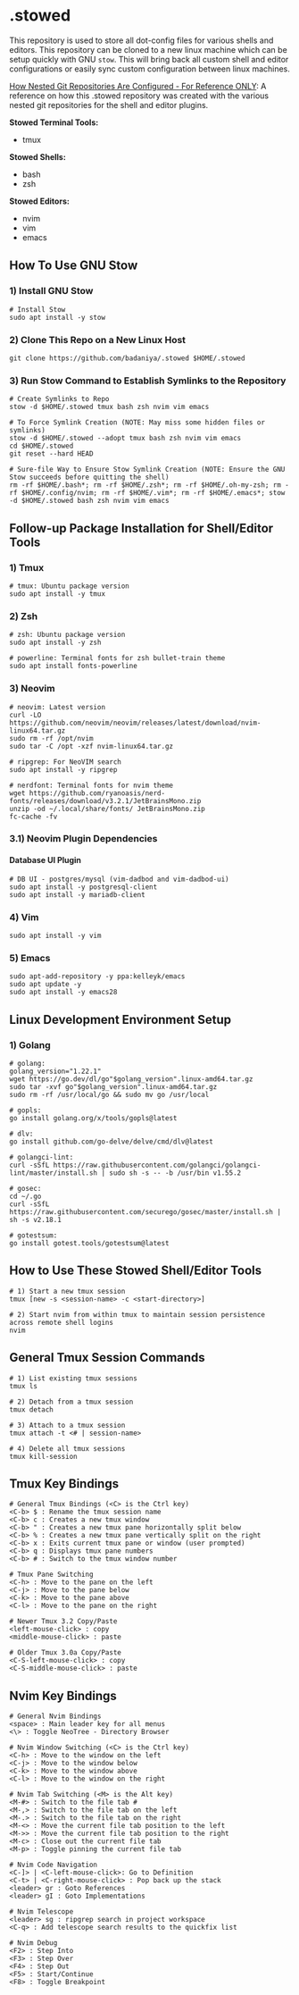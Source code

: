 # .stowed
This repository is used to store all dot-config files for various shells and editors.  This repository can be cloned to a new linux machine which can be setup quickly with GNU `stow`. This will bring back all custom shell and editor configurations or easily sync custom configuration between linux machines.

[How Nested Git Repositories Are Configured - For Reference ONLY](nested_git_repos.md):  A reference on how this .stowed repository was created with the various nested git repositories for the shell and editor plugins.

**Stowed Terminal Tools:**
- tmux

**Stowed Shells:**
- bash
- zsh

**Stowed Editors:**
- nvim
- vim
- emacs

## How To Use GNU Stow
### 1) Install GNU Stow
```console
# Install Stow
sudo apt install -y stow
```

### 2) Clone This Repo on a New Linux Host
```console
git clone https://github.com/badaniya/.stowed $HOME/.stowed
```

### 3) Run Stow Command to Establish Symlinks to the Repository
```console
# Create Symlinks to Repo
stow -d $HOME/.stowed tmux bash zsh nvim vim emacs

# To Force Symlink Creation (NOTE: May miss some hidden files or symlinks)
stow -d $HOME/.stowed --adopt tmux bash zsh nvim vim emacs
cd $HOME/.stowed
git reset --hard HEAD

# Sure-file Way to Ensure Stow Symlink Creation (NOTE: Ensure the GNU Stow succeeds before quitting the shell) 
rm -rf $HOME/.bash*; rm -rf $HOME/.zsh*; rm -rf $HOME/.oh-my-zsh; rm -rf $HOME/.config/nvim; rm -rf $HOME/.vim*; rm -rf $HOME/.emacs*; stow -d $HOME/.stowed bash zsh nvim vim emacs
```

## Follow-up Package Installation for Shell/Editor Tools
### 1) Tmux
```console
# tmux: Ubuntu package version
sudo apt install -y tmux
```

### 2) Zsh
```console
# zsh: Ubuntu package version
sudo apt install -y zsh

# powerline: Terminal fonts for zsh bullet-train theme
sudo apt install fonts-powerline
```

### 3) Neovim
```console
# neovim: Latest version
curl -LO https://github.com/neovim/neovim/releases/latest/download/nvim-linux64.tar.gz
sudo rm -rf /opt/nvim
sudo tar -C /opt -xzf nvim-linux64.tar.gz

# ripgrep: For NeoVIM search
sudo apt install -y ripgrep

# nerdfont: Terminal fonts for nvim theme
wget https://github.com/ryanoasis/nerd-fonts/releases/download/v3.2.1/JetBrainsMono.zip
unzip -od ~/.local/share/fonts/ JetBrainsMono.zip
fc-cache -fv
```

### 3.1) Neovim Plugin Dependencies
#### Database UI Plugin
```console
# DB UI - postgres/mysql (vim-dadbod and vim-dadbod-ui)
sudo apt install -y postgresql-client
sudo apt install -y mariadb-client 
```

### 4) Vim
```console
sudo apt install -y vim
```

### 5) Emacs
```console
sudo apt-add-repository -y ppa:kelleyk/emacs
sudo apt update -y
sudo apt install -y emacs28
```

## Linux Development Environment Setup
### 1) Golang
```console
# golang:
golang_version="1.22.1"
wget https://go.dev/dl/go"$golang_version".linux-amd64.tar.gz
sudo tar -xvf go"$golang_version".linux-amd64.tar.gz
sudo rm -rf /usr/local/go && sudo mv go /usr/local

# gopls:
go install golang.org/x/tools/gopls@latest

# dlv:
go install github.com/go-delve/delve/cmd/dlv@latest

# golangci-lint:
curl -sSfL https://raw.githubusercontent.com/golangci/golangci-lint/master/install.sh | sudo sh -s -- -b /usr/bin v1.55.2

# gosec:
cd ~/.go
curl -sSfL https://raw.githubusercontent.com/securego/gosec/master/install.sh | sh -s v2.18.1

# gotestsum:
go install gotest.tools/gotestsum@latest
```

## How to Use These Stowed Shell/Editor Tools
```console
# 1) Start a new tmux session
tmux [new -s <session-name> -c <start-directory>]

# 2) Start nvim from within tmux to maintain session persistence across remote shell logins
nvim
```

## General Tmux Session Commands
```console
# 1) List existing tmux sessions
tmux ls

# 2) Detach from a tmux session
tmux detach

# 3) Attach to a tmux session
tmux attach -t <# | session-name>

# 4) Delete all tmux sessions
tmux kill-session
```

## Tmux Key Bindings
```console
# General Tmux Bindings (<C> is the Ctrl key)
<C-b> $ : Rename the tmux session name
<C-b> c : Creates a new tmux window
<C-b> " : Creates a new tmux pane horizontally split below
<C-b> % : Creates a new tmux pane vertically split on the right
<C-b> x : Exits current tmux pane or window (user prompted)
<C-b> q : Displays tmux pane numbers
<C-b> # : Switch to the tmux window number

# Tmux Pane Switching
<C-h> : Move to the pane on the left
<C-j> : Move to the pane below
<C-k> : Move to the pane above
<C-l> : Move to the pane on the right

# Newer Tmux 3.2 Copy/Paste
<left-mouse-click> : copy
<middle-mouse-click> : paste

# Older Tmux 3.0a Copy/Paste
<C-S-left-mouse-click> : copy
<C-S-middle-mouse-click> : paste 
```

## Nvim Key Bindings
```console
# General Nvim Bindings
<space> : Main leader key for all menus
<\> : Toggle NeoTree - Directory Browser

# Nvim Window Switching (<C> is the Ctrl key)
<C-h> : Move to the window on the left
<C-j> : Move to the window below
<C-k> : Move to the window above
<C-l> : Move to the window on the right

# Nvim Tab Switching (<M> is the Alt key)
<M-#> : Switch to the file tab #
<M-,> : Switch to the file tab on the left
<M-.> : Switch to the file tab on the right
<M-<> : Move the current file tab position to the left
<M->> : Move the current file tab position to the right 
<M-c> : Close out the current file tab
<M-p> : Toggle pinning the current file tab

# Nvim Code Navigation
<C-]> | <C-left-mouse-click>: Go to Definition
<C-t> | <C-right-mouse-click> : Pop back up the stack
<leader> gr : Goto References
<leader> gI : Goto Implementations

# Nvim Telescope
<leader> sg : ripgrep search in project workspace
<C-q> : Add telescope search results to the quickfix list

# Nvim Debug
<F2> : Step Into
<F3> : Step Over
<F4> : Step Out
<F5> : Start/Continue
<F8> : Toggle Breakpoint
```
